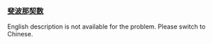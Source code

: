 ### [斐波那契数](https://leetcode.com/problems/fei-bo-na-qi-shu-lie-lcof)

English description is not available for the problem. Please switch to Chinese.